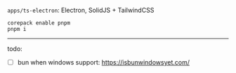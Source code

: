 `apps/ts-electron`: Electron, SolidJS + TailwindCSS

```
corepack enable pnpm
pnpm i
```

---

todo:

- [ ] bun when windows support: https://isbunwindowsyet.com/
